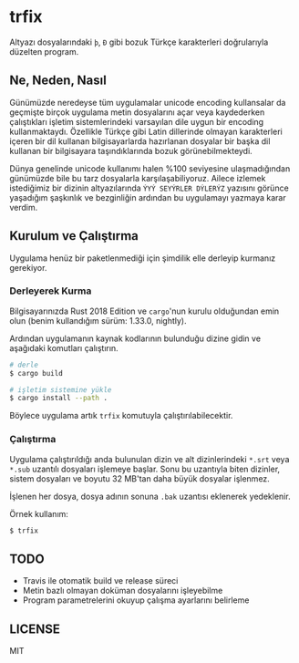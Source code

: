 # trfix
Altyazı dosyalarındaki `þ`, `Ð` gibi bozuk Türkçe karakterleri doğrularıyla düzelten program.

## Ne, Neden, Nasıl
Günümüzde neredeyse tüm uygulamalar unicode encoding kullansalar da geçmişte birçok uygulama metin dosyalarını açar veya kaydederken çalıştıkları işletim sistemlerindeki varsayılan dile uygun bir encoding kullanmaktaydı. Özellikle Türkçe gibi Latin dillerinde olmayan karakterleri içeren bir dil kullanan bilgisayarlarda hazırlanan dosyalar bir başka dil kullanan bir bilgisayara taşındıklarında bozuk görünebilmekteydi.

Dünya genelinde unicode kullanımı halen %100 seviyesine ulaşmadığından günümüzde bile bu tarz dosyalarla karşılaşabiliyoruz. Ailece izlemek istediğimiz bir dizinin altyazılarında `ÝYÝ SEYÝRLER DÝLERÝZ` yazısını görünce yaşadığım şaşkınlık ve bezginliğin ardından bu uygulamayı yazmaya karar verdim.

## Kurulum ve Çalıştırma
Uygulama henüz bir paketlenmediği için şimdilik elle derleyip kurmanız gerekiyor.

### Derleyerek Kurma
Bilgisayarınızda Rust 2018 Edition ve `cargo`'nun kurulu olduğundan emin olun (benim kullandığım sürüm: 1.33.0, nightly).

Ardından uygulamanın kaynak kodlarının bulunduğu dizine gidin ve aşağıdaki komutları çalıştırın.

```bash
# derle
$ cargo build

# işletim sistemine yükle
$ cargo install --path .
```

Böylece uygulama artık `trfix` komutuyla çalıştırılabilecektir.

### Çalıştırma
Uygulama çalıştırıldığı anda bulunulan dizin ve alt dizinlerindeki `*.srt` veya `*.sub` uzantılı dosyaları işlemeye başlar. Sonu bu uzantıyla biten dizinler, sistem dosyaları ve boyutu 32 MB'tan daha büyük dosyalar işlenmez.

İşlenen her dosya, dosya adının sonuna `.bak` uzantısı eklenerek yedeklenir.

Örnek kullanım:
```bash
$ trfix
```

## TODO
- Travis ile otomatik build ve release süreci
- Metin bazlı olmayan doküman dosyalarını işleyebilme
- Program parametrelerini okuyup çalışma ayarlarını belirleme

## LICENSE
MIT
